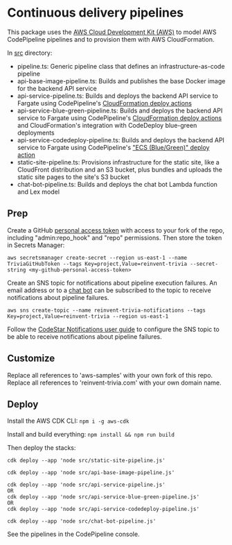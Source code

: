 # Continuous delivery pipelines

This package uses the [AWS Cloud Development Kit (AWS)](https://github.com/awslabs/aws-cdk) to model AWS CodePipeline pipelines and to provision them with AWS CloudFormation.

In [src](src/) directory:
* pipeline.ts: Generic pipeline class that defines an infrastructure-as-code pipeline
* api-base-image-pipeline.ts: Builds and publishes the base Docker image for the backend API service
* api-service-pipeline.ts: Builds and deploys the backend API service to Fargate using CodePipeline's [CloudFormation deploy actions](https://docs.aws.amazon.com/codepipeline/latest/userguide/integrations-action-type.html#integrations-deploy-CloudFormation)
* api-service-blue-green-pipeline.ts: Builds and deploys the backend API service to Fargate using CodePipeline's [CloudFormation deploy actions](https://docs.aws.amazon.com/codepipeline/latest/userguide/integrations-action-type.html#integrations-deploy-CloudFormation) and CloudFormation's integration with CodeDeploy blue-green deployments
* api-service-codedeploy-pipeline.ts: Builds and deploys the backend API service to Fargate using CodePipeline's ["ECS (Blue/Green)" deploy action](https://docs.aws.amazon.com/codepipeline/latest/userguide/integrations-action-type.html#integrations-deploy-ECS)
* static-site-pipeline.ts: Provisions infrastructure for the static site, like a CloudFront distribution and an S3 bucket, plus bundles and uploads the static site pages to the site's S3 bucket
* chat-bot-pipeline.ts: Builds and deploys the chat bot Lambda function and Lex model

## Prep

Create a GitHub [personal access token](https://github.com/settings/tokens) with access to your fork of the repo, including "admin:repo_hook" and "repo" permissions.  Then store the token in Secrets Manager:

```
aws secretsmanager create-secret --region us-east-1 --name TriviaGitHubToken --tags Key=project,Value=reinvent-trivia --secret-string <my-github-personal-access-token>
```

Create an SNS topic for notifications about pipeline execution failures.  An email address or to a [chat bot](https://docs.aws.amazon.com/chatbot/latest/adminguide/setting-up.html) can be subscribed to the topic to receive notifications about pipeline failures.
```
aws sns create-topic --name reinvent-trivia-notifications --tags Key=project,Value=reinvent-trivia --region us-east-1
```

Follow the [CodeStar Notifications user guide](https://docs.aws.amazon.com/codestar-notifications/latest/userguide/set-up-sns.html) to configure the SNS topic to be able to receive notifications about pipeline failures.

## Customize

Replace all references to 'aws-samples' with your own fork of this repo.  Replace all references to 'reinvent-trivia.com' with your own domain name.

## Deploy

Install the AWS CDK CLI: `npm i -g aws-cdk`

Install and build everything: `npm install && npm run build`

Then deploy the stacks:

```
cdk deploy --app 'node src/static-site-pipeline.js'

cdk deploy --app 'node src/api-base-image-pipeline.js'

cdk deploy --app 'node src/api-service-pipeline.js'
OR
cdk deploy --app 'node src/api-service-blue-green-pipeline.js'
OR
cdk deploy --app 'node src/api-service-codedeploy-pipeline.js'

cdk deploy --app 'node src/chat-bot-pipeline.js'
```

See the pipelines in the CodePipeline console.
